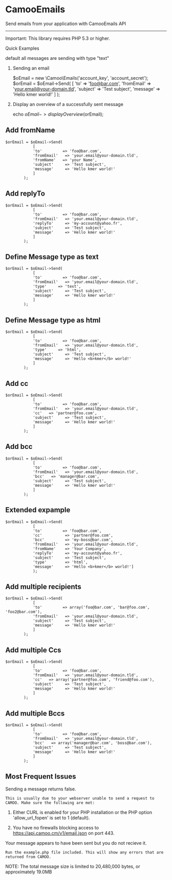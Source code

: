# CamooEmails
Send emails from your application with CamooEmails API

---

Important: This library requires PHP 5.3 or higher.


Quick Examples

  default all messages are sending with type "text"

1) Sending an email

    $oEmail = new \Camoo\Emails('account_key', 'account_secret');
    $orEmail = $oEmail->Send(
                [
                'to'         => 'foo@bar.com',
                'fromEmail'   => 'your.email@your-domain.tld',
                'subject'     => 'Test subject',
                'message'     => 'Hello kmer world!'
                ]
            );


2) Display an overview of a successfully sent message

    echo $oEmail->displayOverview($orEmail);


Add fromName
------------
    $orEmail = $oEmail->Send(
                [
                'to'         => 'foo@bar.com',
                'fromEmail'   => 'your.email@your-domain.tld',
                'fromName'   => 'your Name',
                'subject'     => 'Test subject',
                'message'     => 'Hello kmer world!'
                ]
            );


Add replyTo
------------
    $orEmail = $oEmail->Send(
                [
                'to'         => 'foo@bar.com',
                'fromEmail'   => 'your.email@your-domain.tld',
                'replyTo'     => 'my-account@yahoo.fr',
                'subject'     => 'Test subject',
                'message'     => 'Hello kmer world!'
                ]
            );
      
Define Message type as text
------------
    $orEmail = $oEmail->Send(
                [
                'to'         => 'foo@bar.com',
                'fromEmail'   => 'your.email@your-domain.tld',
                'type'     => 'text',
                'subject'     => 'Test subject',
                'message'     => 'Hello kmer world!'
                ]
            );

Define Message type as html
------------
    $orEmail = $oEmail->Send(
                [
                'to'         => 'foo@bar.com',
                'fromEmail'   => 'your.email@your-domain.tld',
                'type'     => 'html',
                'subject'     => 'Test subject',
                'message'     => 'Hello <b>kmer</b> world!'
                ]
            );

Add cc
------------
    $orEmail = $oEmail->Send(
                [
                'to'         => 'foo@bar.com',
                'fromEmail'   => 'your.email@your-domain.tld',
                'cc'   => 'partner@foo.com',
                'subject'     => 'Test subject',
                'message'     => 'Hello kmer world!'
                ]
            );
            
            
Add bcc
------------
    $orEmail = $oEmail->Send(
                [
                'to'         => 'foo@bar.com',
                'fromEmail'   => 'your.email@your-domain.tld',
                'bcc'   => 'manager@bar.com',
                'subject'     => 'Test subject',
                'message'     => 'Hello kmer world!'
                ]
            );
            
            
Extended expample
-------------
    $orEmail = $oEmail->Send(
                [
                'to'         => 'foo@bar.com',
                'cc'          => 'partner@foo.com',
                'bcc'         => 'my-boss@bar.com',
                'fromEmail'   => 'your.email@your-domain.tld',
                'fromName'    => 'Your Company',
                'replyTo'     => 'my-account@yahoo.fr',
                'subject'     => 'Test subject',
                'type'        => 'html',
                'message'     => 'Hello <b>kmer</b> world!']
                );

Add multiple recipients
------------
    $orEmail = $oEmail->Send(
                [
                'to'         => array('foo@bar.com', 'bar@foo.com', 'foo2@bar.com'),
                'fromEmail'   => 'your.email@your-domain.tld',
                'subject'     => 'Test subject',
                'message'     => 'Hello kmer world!'
                ]
            );

Add multiple Ccs
------------
    $orEmail = $oEmail->Send(
                [
                'to'         => 'foo@bar.com',
                'fromEmail'   => 'your.email@your-domain.tld',
                'cc'   => array('partner@foo.com', 'friend@foo.com'),
                'subject'     => 'Test subject',
                'message'     => 'Hello kmer world!'
                ]
            );
            
            
Add multiple Bccs
------------
    $orEmail = $oEmail->Send(
                [
                'to'         => 'foo@bar.com',
                'fromEmail'   => 'your.email@your-domain.tld',
                'bcc'   => array('manager@bar.com', 'boss@bar.com'),
                'subject'     => 'Test subject',
                'message'     => 'Hello kmer world!'
                ]
            );
            

Most Frequent Issues
--------------------

Sending a message returns false.

    This is usually due to your webserver unable to send a request to CAMOO. Make sure the following are met:

  1) Either CURL is enabled for your PHP installation or the PHP option 'allow_url_fopen' is set to 1 (default).

  2) You have no firewalls blocking access to https://api.camoo.cm/v1/email.json on port 443.


Your message appears to have been sent but you do not recieve it.

    Run the example.php file included. This will show any errors that are returned from CAMOO.

NOTE: The total message size is limited to 20,480,000 bytes, or approximately 19.0MB
